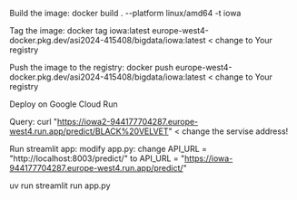 Build the image: 
docker build . --platform linux/amd64 -t iowa

Tag the image:
docker tag iowa:latest europe-west4-docker.pkg.dev/asi2024-415408/bigdata/iowa:latest < change to Your registry

Push the image to the registry:
docker push europe-west4-docker.pkg.dev/asi2024-415408/bigdata/iowa:latest < change to Your registry

Deploy on Google Cloud Run

Query:
curl "https://iowa2-944177704287.europe-west4.run.app/predict/BLACK%20VELVET" < change the servise address!

Run streamlit app:
modify app.py:
change API_URL = "http://localhost:8003/predict/" to API_URL = "https://iowa-944177704287.europe-west4.run.app/predict/"

uv run streamlit run app.py